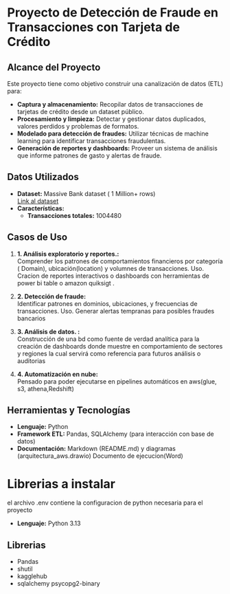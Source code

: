 # Proyecto de Detección de Fraude en Transacciones con Tarjeta de Crédito

## Alcance del Proyecto
Este proyecto tiene como objetivo construir una canalización de datos (ETL) para:
- **Captura y almacenamiento:** Recopilar datos de transacciones de tarjetas de crédito desde un dataset público.
- **Procesamiento y limpieza:** Detectar y gestionar datos duplicados, valores perdidos y problemas de formatos.
- **Modelado para detección de fraudes:** Utilizar técnicas de machine learning para identificar transacciones fraudulentas.
- **Generación de reportes y dashboards:** Proveer un sistema de análisis que informe patrones de gasto y alertas de fraude.

## Datos Utilizados
- **Dataset:** Massive Bank dataset ( 1 Million+ rows)  
  [Link al dataset](https://www.kaggle.com/datasets/ksabishek/massive-bank-dataset-1-million-rows)
- **Características:**  
  - **Transacciones totales:** 1004480  
## Casos de Uso
1. **1.	Análisis exploratorio y reportes.:**  
   Comprender los patrones de comportamientos financieros por categoría ( Domain), ubicación(location) y volumnes de transacciones.
   Uso. Cracion de reportes interactivos o dashboards con herramientas de power bi table o amazon quiksigt
.
2. **2.	Detección de fraude:**  
   Identificar patrones en dominios, ubicaciones, y frecuencias de transacciones.
   Uso. Generar alertas tempranas para posibles fraudes bancarios

3. **3.	Análisis de datos. :**  
   Construcción de una bd como fuente de verdad analítica para la creación de dashboards donde muestre en comportamiento de sectores y regiones la cual servirá como referencia para futuros análisis o auditorias
4. **4.	Automatización en nube:**  
   Pensado para poder ejecutarse en pipelines automáticos en aws(glue, s3, athena,Redshift)


## Herramientas y Tecnologías
- **Lenguaje:** Python
- **Framework ETL:** Pandas, SQLAlchemy (para interacción con base de datos)
- **Documentación:** Markdown (README.md) y diagramas (arquitectura_aws.drawio) Documento de ejecucion(Word)

# Librerias a instalar
 el archivo .env contiene la configuracion de python necesaria para el proyecto
- **Lenguaje:** Python 3.13

## Librerias
- Pandas
- shutil
- kagglehub
- sqlalchemy psycopg2-binary

